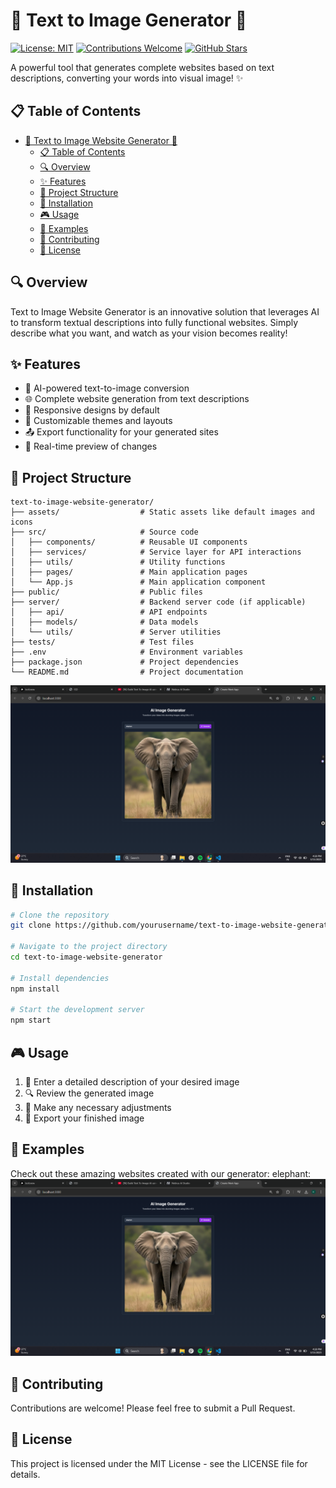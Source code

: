 # 🌟 Text to Image  Generator 🚀

[![License: MIT](https://img.shields.io/badge/License-MIT-yellow.svg)](https://opensource.org/licenses/MIT)
[![Contributions Welcome](https://img.shields.io/badge/contributions-welcome-brightgreen.svg)](CONTRIBUTING.md)
[![GitHub Stars](https://img.shields.io/github/stars/yourusername/text-to-image-website-generator.svg)](https://github.com/yourusername/text-to-image-website-generator/stargazers)

A powerful tool that generates complete websites based on text descriptions, converting your words into visual image! ✨

## 📋 Table of Contents

- [🌟 Text to Image Website Generator 🚀](#-text-to-image-website-generator-)
  - [📋 Table of Contents](#-table-of-contents)
  - [🔍 Overview](#-overview)
  - [✨ Features](#-features)
  - [📂 Project Structure](#-project-structure)
  - [🚀 Installation](#-installation)
  - [🎮 Usage](#-usage)
  - [👀 Examples](#-examples)
  - [🤝 Contributing](#-contributing)
  - [📜 License](#-license)

## 🔍 Overview

Text to Image Website Generator is an innovative solution that leverages AI to transform textual descriptions into fully functional websites. Simply describe what you want, and watch as your vision becomes reality!

## ✨ Features

- 🤖 AI-powered text-to-image conversion
- 🌐 Complete website generation from text descriptions
- 📱 Responsive designs by default
- 🎨 Customizable themes and layouts
- 📤 Export functionality for your generated sites
- 🔄 Real-time preview of changes

## 📂 Project Structure

```
text-to-image-website-generator/
├── assets/                  # Static assets like default images and icons
├── src/                     # Source code
│   ├── components/          # Reusable UI components
│   ├── services/            # Service layer for API interactions
│   ├── utils/               # Utility functions
│   ├── pages/               # Main application pages
│   └── App.js               # Main application component
├── public/                  # Public files
├── server/                  # Backend server code (if applicable)
│   ├── api/                 # API endpoints
│   ├── models/              # Data models
│   └── utils/               # Server utilities
├── tests/                   # Test files
├── .env                     # Environment variables
├── package.json             # Project dependencies
└── README.md                # Project documentation
```

![alt text](<Screenshot 2025-03-15 162846.png>)
## 🚀 Installation

```bash
# Clone the repository
git clone https://github.com/yourusername/text-to-image-website-generator.git

# Navigate to the project directory
cd text-to-image-website-generator

# Install dependencies
npm install

# Start the development server
npm start
```

## 🎮 Usage

1. 📝 Enter a detailed description of your desired image
2. 🔍 Review the generated image
3. 🔧 Make any necessary adjustments
4. 💾 Export your finished image

## 👀 Examples

Check out these amazing websites created with our generator:
elephant:
![alt text](<Screenshot 2025-03-15 162846.png>)


## 🤝 Contributing

Contributions are welcome! Please feel free to submit a Pull Request.

## 📜 License

This project is licensed under the MIT License - see the LICENSE file for details.
